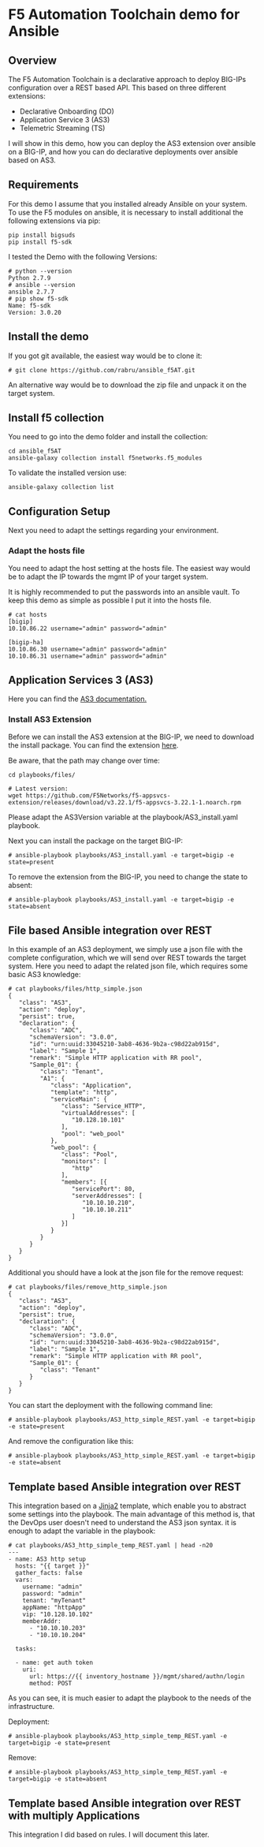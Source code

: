 # F5 Automation Toolchain demo for Ansible
## Overview

The F5 Automation Toolchain is a declarative approach to deploy BIG-IPs configuration over a REST based API. This based on three different extensions:

- Declarative Onboarding (DO)
- Application Service 3 (AS3)
- Telemetric Streaming (TS)

I will show in this demo, how you can deploy the AS3 extension over ansible on a BIG-IP, and how you can do declarative deployments over ansible based on AS3.

## Requirements
For this demo I assume that you installed already Ansible on your system. To use the F5 modules on ansible, it is necessary to install additional the following extensions via pip:

```
pip install bigsuds
pip install f5-sdk
```

I tested the Demo with the following Versions:

```
# python --version
Python 2.7.9
# ansible --version
ansible 2.7.7
# pip show f5-sdk
Name: f5-sdk
Version: 3.0.20
```

## Install the demo

If you got git available, the easiest way would be to clone it:

```
# git clone https://github.com/rabru/ansible_f5AT.git
```

An alternative way would be to download the zip file and unpack it on the target system.

## Install f5 collection

You need to go into the demo folder and install the collection:

```
cd ansible_f5AT
ansible-galaxy collection install f5networks.f5_modules
```

To validate the installed version use:

```
ansible-galaxy collection list
```

## Configuration Setup
Next you need to adapt the settings regarding your environment.

### Adapt the hosts file

You need to adapt the host setting at the hosts file. The easiest way would be to adapt the IP towards the mgmt IP of your target system.

It is highly recommended to put the passwords into an ansible vault. To keep this demo as simple as possible I put it into the hosts file.

```
# cat hosts
[bigip]
10.10.86.22 username="admin" password="admin"

[bigip-ha]
10.10.86.30 username="admin" password="admin"
10.10.86.31 username="admin" password="admin"

```

## Application Services 3 (AS3)
Here you can find the [AS3 documentation.](https://clouddocs.f5.com/products/extensions/f5-appsvcs-extension/latest/)

### Install AS3 Extension

Before we can install the AS3 extension at the BIG-IP, we need to download the install package. You can find the extension [here](https://github.com/F5Networks/f5-appsvcs-extension/releases). 

Be aware, that the path may change over time:
```
cd playbooks/files/

# Latest version:
wget https://github.com/F5Networks/f5-appsvcs-extension/releases/download/v3.22.1/f5-appsvcs-3.22.1-1.noarch.rpm
```

Please adapt the AS3Version variable at the playbook/AS3_install.yaml playbook.

Next you can install the package on the target BIG-IP:

```
# ansible-playbook playbooks/AS3_install.yaml -e target=bigip -e state=present
```

To remove the extension from the BIG-IP, you need to change the state to absent:

```
# ansible-playbook playbooks/AS3_install.yaml -e target=bigip -e state=absent
```

## File based Ansible integration over REST

In this example of an AS3 deployment, we simply use a json file with the complete configuration, which we will send over REST towards the target system. Here you need to adapt the related json file, which requires some basic AS3 knowledge:

```
# cat playbooks/files/http_simple.json
{
   "class": "AS3",
   "action": "deploy",
   "persist": true,
   "declaration": {
      "class": "ADC",
      "schemaVersion": "3.0.0",
      "id": "urn:uuid:33045210-3ab8-4636-9b2a-c98d22ab915d",
      "label": "Sample 1",
      "remark": "Simple HTTP application with RR pool",
      "Sample_01": {
         "class": "Tenant",
         "A1": {
            "class": "Application",
            "template": "http",
            "serviceMain": {
               "class": "Service_HTTP",
               "virtualAddresses": [
                  "10.128.10.101"
               ],
               "pool": "web_pool"
            },
            "web_pool": {
               "class": "Pool",
               "monitors": [
                  "http"
               ],
               "members": [{
                  "servicePort": 80,
                  "serverAddresses": [
                     "10.10.10.210",
                     "10.10.10.211"
                  ]
               }]
            }
         }
      }
   }
}

```

Additional you should have a look at the json file for the remove request:
```
# cat playbooks/files/remove_http_simple.json
{
   "class": "AS3",
   "action": "deploy",
   "persist": true,
   "declaration": {
      "class": "ADC",
      "schemaVersion": "3.0.0",
      "id": "urn:uuid:33045210-3ab8-4636-9b2a-c98d22ab915d",
      "label": "Sample 1",
      "remark": "Simple HTTP application with RR pool",
      "Sample_01": {
         "class": "Tenant"
      }
   }
}

```

You can start the deployment with the following command line:

```
# ansible-playbook playbooks/AS3_http_simple_REST.yaml -e target=bigip -e state=present
```

And remove the configuration like this:

```
# ansible-playbook playbooks/AS3_http_simple_REST.yaml -e target=bigip -e state=absent
```


## Template based Ansible integration over REST

This integration based on a [Jinja2](http://jinja.pocoo.org/) template, which enable you to abstract some settings into the playbook. The main advantage of this method is, that the DevOps user doesn't need to understand the AS3 json syntax. it is enough to adapt the variable in the playbook:
```
# cat playbooks/AS3_http_simple_temp_REST.yaml | head -n20
---
- name: AS3 http setup
  hosts: "{{ target }}"
  gather_facts: false
  vars:
    username: "admin"
    password: "admin"
    tenant: "myTenant"
    appName: "httpApp"
    vip: "10.128.10.102"
    memberAddr:
      - "10.10.10.203"
      - "10.10.10.204"

  tasks:

  - name: get auth token
    uri:
      url: https://{{ inventory_hostname }}/mgmt/shared/authn/login
      method: POST
```

As you can see, it is much easier to adapt the playbook to the needs of the infrastructure.

Deployment:
```
# ansible-playbook playbooks/AS3_http_simple_temp_REST.yaml -e target=bigip -e state=present
```

Remove:
```
# ansible-playbook playbooks/AS3_http_simple_temp_REST.yaml -e target=bigip -e state=absent
```

## Template based Ansible integration over REST with multiply Applications

This integration I did based on rules. I will document this later.


